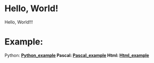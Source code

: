 # Hello, World! #
Hello, World!!!


# Example:

Python:
**[Python_example](https://github.com/Nano-Keglya/HW/blob/master/hello_world.py)
Pascal:
[Pascal_example](https://github.com/Nano-Keglya/HW/blob/master/Hello_world.pas)
Html:
[Html_example](https://github.com/Nano-Keglya/HW/blob/master/hello_world.html)**
